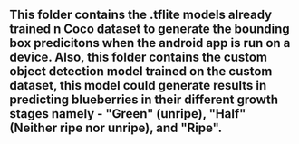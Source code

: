 ## This folder contains the .tflite models already trained n Coco dataset to generate the bounding box predicitons when the android app is run on a device. Also, this folder contains the custom object detection model trained on the custom dataset, this model could generate results in predicting blueberries in their different growth stages namely - "Green" (unripe), "Half" (Neither ripe nor unripe), and "Ripe". 
